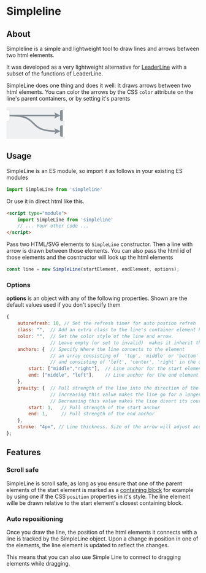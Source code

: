 # Simpleline

## About

Simpleline is a simple and lightweight tool to draw lines and arrows between two html elements.

It was developed as a very lightweight alternative for [LeaderLine](https://github.com/anseki/leader-line)
with a subset of the functions of LeaderLine. 

SimpleLine does one thing and does it well: It draws arrows between two html elements.
You can color the arrows by the CSS ```color``` attribute on the line's parent containers, or by setting it's parents

![example1](img/example1.png)


## Usage
SimpleLine is an ES module, so import it as follows in your existing ES modules

```js
import SimpleLine from 'simpleline'
```

Or use it in direct html like this.

```html
<script type="module">
    import SimpleLine from 'simpleline'
    // ... Your other code ...
</script>
```

Pass two HTML/SVG elements to `SimpleLine` constructor. Then a line with arrow is drawn between those elements.
You can also pass the html id of those elements and the cosntructor will look up the html elements

```js
const line = new SimpleLine(startElement, endElement, options);
```


### Options
**options** is an object with any of the following properties. Shown are the default values used if you don't specify them
```js
{
    autorefresh: 10, // Set the refresh timer for auto postion refreh
    class: "",  // Add an extra class to the line's container element here
    color: "",  // Set the color style of the line and arrow. 
                // Leave empty (or set to invalid)  makes it inherit the color from parent container 'color' css property.
    anchors: {  // Specify Where the line connects to the element
                // an array consisting of  'top', 'middle' or 'bottom' in one element for vertical alignement
                // and consisting of 'left', 'center', 'right' in the other element for horizontal alignment
        start: ["middle","right"],  // Line anchor for the start element
        end: ["middle", "left"],    // Line anchor for the end element
    },
    gravity: {  // Pull strength of the line into the direction of the anchors specified above
                // Increasing this value makes the line go for a longer stretch into the initial direction
                // Decreasing this value makes the line divert its course to curve to the other element quicker.
        start: 1,   // Pull strength of the start anchor
        end: 1,     // Pull strength of the end anchor
    },
    stroke: "4px", // Line thickness. Size of the arrow will adjust according to the stroke thickness
};
```

## Features

### Scroll safe
SimpleLine is scroll safe, as long as you ensure that one of the parent elements of the start element is marked as 
a [containing block](https://developer.mozilla.org/en-US/docs/Web/CSS/Containing_block#identifying_the_containing_block)
for example by using one if the CSS ```position``` properties in it's style. 
The line element wille be drawn relative to the start element's closest containing block.

### Auto repositioning
Once you draw the line, the position of the html elements it connects with a line is tracked by the SimpleLine object.
Upon a change in position in one of the elements, the line element is updated to reflect the changes.

This means that you can also use Simple Line to connect to dragging elements while dragging.

